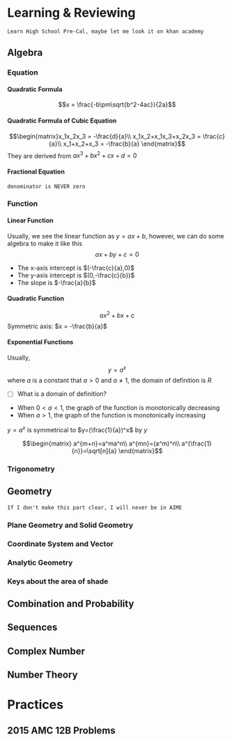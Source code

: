 # Learning & Reviewing

```ad-tip
Learn High School Pre-Cal, maybe let me look it on khan academy
```
## Algebra
### Equation
#### Quadratic Formula
$$x = \frac{-b\pm\sqrt{b^2-4ac}}{2a}$$

#### Quadratic Formula of Cubic Equation
$$\begin{matrix}x_1x_2x_3 = -\frac{d}{a}\\
x_1x_2+x_1x_3+x_2x_3 = \frac{c}{a}\\
x_1+x_2+x_3 = -\frac{b}{a}
\end{matrix}$$
They are derived from $ax^3+bx^2+cx+d = 0$

#### Fractional Equation
```ad-note
denominator is NEVER zero
```

### Function
#### Linear Function
Usually, we see the linear function as $y = ax + b$, however, we can do some algebra to make it like this
$$ax+by+c = 0$$
- The x-axis intercept is $(-\frac{c}{a},0)$
- The y-axis intercept is $(0,-\frac{c}{b})$
- The slope is $-\frac{a}{b}$

#### Quadratic Function
$$ax^2+bx+c$$
Symmetric axis: $x = -\frac{b}{a}$

#### Exponential Functions
Usually, $$y=a^x$$ where $a$ is a constant that $a>0$ and $a\neq1$, the domain of definition is $R$
- [ ] What is a domain of definition?

- When $0<a<1$, the graph of the function is monotonically decreasing
- When $a>1$, the graph of the function is monotonically increasing

$y=a^x$ is symmetrical to $y=(\frac{1}{a})^x$ by $y$

$$\begin{matrix}
a^{m+n}=a^ma^n\\
a^{mn}=(a^m)^n\\
a^{\frac{1}{n}}=\sqrt[n]{a}
\end{matrix}$$

### Trigonometry

## Geometry
```ad-alert
If I don't make this part clear, I will never be in AIME
```
### Plane Geometry and Solid Geometry
### Coordinate System and Vector
### Analytic Geometry
### Keys about the area of shade

## Combination and Probability
## Sequences
## Complex Number
## Number Theory



# Practices
## 2015 AMC 12B Problems
